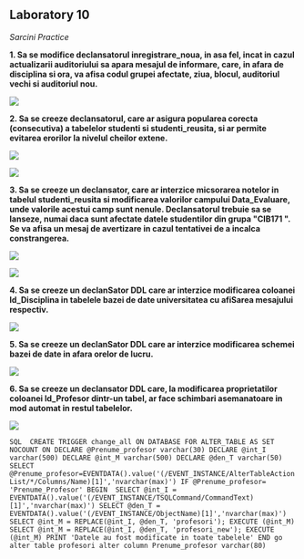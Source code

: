 
## Laboratory 10

*Sarcini Practice*

**1. Sa se modifice declansatorul inregistrare_noua, in asa fel, incat in cazul actualizarii auditoriului sa apara mesajul de informare, care, in afara de disciplina si ora, va afisa codul grupei afectate, ziua, blocul, auditoriul vechi si auditoriul nou.**

![](https://github.com/nadiusa/Data_Base/blob/master/Lab10/Lam10images/trigger1.PNG)

**2. Sa se creeze declansatorul, care ar asigura popularea corecta (consecutiva) a tabelelor studenti si studenti_reusita, si ar permite evitarea erorilor la nivelul cheilor extene.**

![](https://github.com/nadiusa/Data_Base/blob/master/Lab10/Lam10images/trigger2.PNG)

![](https://github.com/nadiusa/Data_Base/blob/master/Lab10/Lam10images/trigger22.PNG)

**3. Sa se creeze un declansator, care ar interzice micsorarea notelor in tabelul studenti_reusita si modificarea valorilor campului Data_Evaluare, unde valorile acestui camp sunt nenule. Declansatorul trebuie sa se lanseze, numai daca sunt afectate datele studentilor din grupa "CIB171 ". Se va afisa un mesaj de avertizare in cazul tentativei de a incalca constrangerea.**

![](https://github.com/nadiusa/Data_Base/blob/master/Lab10/Lam10images/trigger3.PNG)

![](https://github.com/nadiusa/Data_Base/blob/master/Lab10/Lam10images/trigger33.PNG)

**4. Sa se creeze un declanSator DDL care ar interzice modificarea coloanei ld_Disciplina in tabelele bazei de date universitatea cu afiSarea mesajului respectiv.**

![](https://github.com/nadiusa/Data_Base/blob/master/Lab10/Lam10images/trigger4.PNG)

**5. Sa se creeze un declanSator DDL care ar interzice modificarea schemei bazei de date in afara orelor de lucru.**

![](https://github.com/nadiusa/Data_Base/blob/master/Lab10/Lam10images/trigger5.PNG)

**6. Sa se creeze un declansator DDL care, la modificarea proprietatilor coloanei ld_Profesor dintr-un tabel, ar face schimbari asemanatoare in mod automat in restul tabelelor.**

![](https://github.com/nadiusa/Data_Base/blob/master/Lab10/Lam10images/trigger6.PNG)

``SQL 
 CREATE TRIGGER change_all ON DATABASE
FOR ALTER_TABLE
AS
SET NOCOUNT ON
DECLARE @Prenume_profesor varchar(30)
DECLARE @int_I varchar(500)
DECLARE @int_M varchar(500)
DECLARE @den_T varchar(50)
SELECT @Prenume_profesor=EVENTDATA().value('(/EVENT_INSTANCE/AlterTableActionList/*/Columns/Name)[1]','nvarchar(max)')
IF @Prenume_profesor= 'Prenume_Profesor'
BEGIN 
SELECT @int_I = EVENTDATA().value('(/EVENT_INSTANCE/TSQLCommand/CommandText)[1]','nvarchar(max)')
SELECT @den_T = EVENTDATA().value('(/EVENT_INSTANCE/ObjectName)[1]','nvarchar(max)')
SELECT @int_M = REPLACE(@int_I, @den_T, 'profesori'); EXECUTE (@int_M)
SELECT @int_M = REPLACE(@int_I, @den_T, 'profesori_new'); EXECUTE (@int_M)
PRINT 'Datele au fost modificate in toate tabelele'
END
go	
alter table profesori alter column Prenume_profesor varchar(80)
``

